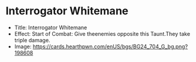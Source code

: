 # Interrogator Whitemane
- Title:  Interrogator Whitemane
- Effect:  Start of Combat: Give theenemies opposite this Taunt.They take triple damage.
- Image:  https://cards.hearthpwn.com/enUS/bgs/BG24_704_G_bg.png?198608
